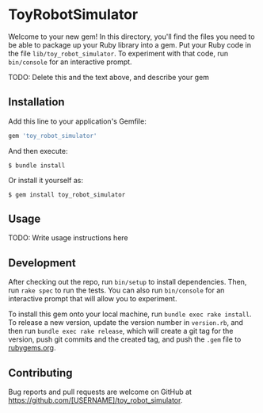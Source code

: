 # ToyRobotSimulator

Welcome to your new gem! In this directory, you'll find the files you need to be able to package up your Ruby library into a gem. Put your Ruby code in the file `lib/toy_robot_simulator`. To experiment with that code, run `bin/console` for an interactive prompt.

TODO: Delete this and the text above, and describe your gem

## Installation

Add this line to your application's Gemfile:

```ruby
gem 'toy_robot_simulator'
```

And then execute:

    $ bundle install

Or install it yourself as:

    $ gem install toy_robot_simulator

## Usage

TODO: Write usage instructions here

## Development

After checking out the repo, run `bin/setup` to install dependencies. Then, run `rake spec` to run the tests. You can also run `bin/console` for an interactive prompt that will allow you to experiment.

To install this gem onto your local machine, run `bundle exec rake install`. To release a new version, update the version number in `version.rb`, and then run `bundle exec rake release`, which will create a git tag for the version, push git commits and the created tag, and push the `.gem` file to [rubygems.org](https://rubygems.org).

## Contributing

Bug reports and pull requests are welcome on GitHub at https://github.com/[USERNAME]/toy_robot_simulator.
